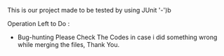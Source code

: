 This is our project made to be tested by using JUnit '-')b

Operation Left to Do : 
- Bug-hunting
Please Check The Codes in case i did something wrong while merging the files, Thank You.
